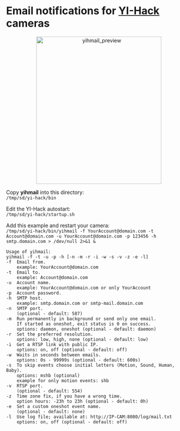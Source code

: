 # Email notifications for [YI-Hack](https://github.com/roleoroleo/yi-hack-Allwinner-v2) cameras

<p align="center">
<img src="https://user-images.githubusercontent.com/67340594/168180894-ffae19b5-a113-4d0e-9a24-f81c14e9d1c6.jpg" width="340" height="400" alt="yihmail_preview">
</p>


Copy 	**yihmail** into this directory:  
`/tmp/sd/yi-hack/bin`

Edit the YI-Hack autostart:  
`/tmp/sd/yi-hack/startup.sh`

Add this example and restart your camera:  
`/tmp/sd/yi-hack/bin/yihmail -f YourAccount@domain.com -t Account@domain.com -u YourAccount@domain.com -p 123456 -h smtp.domain.com > /dev/null 2>&1 &`

```
Usage of yihmail:
yihmail -f -t -u -p -h [-n -m -r -i -w -s -v -z -e -l]
-f	Email from.
	example: YourAccount@domain.com
-t	Email to.
	example: Account@domain.com
-u	Account name.
	example: YourAccount@domain.com or only YourAccount
-p	Account password.
-h	SMTP host.
	example: smtp.domain.com or smtp-mail.domain.com
-n	SMTP port.
	(optional - default: 587)
-m	Run permanently in background or send only one email.
	If started as oneshot, exit status is 0 on success.
	options: daemon, oneshot (optional - default: daemon)
-r	Set the preferred resolution.
	options: low, high, none (optional - default: low)
-i	Get a RTSP link with public IP.
	options: on, off (optional - default: off)
-w	Waits in seconds between emails.
	options: 0s - 99999s (optional - default: 600s)
-s	To skip events choose initial letters (Motion, Sound, Human, Baby).
	options: mshb (optional)
	example for only motion events: shb
-v	RTSP port.
	(optional - default: 554)
-z	Time zone fix, if you have a wrong time.
	option hours: -23h to 23h (optional - default: 0h)
-e	Set a custom oneshot event name.
	(optional - default: none)
-l	Use log file; available at: http://IP-CAM:8080/log/mail.txt
	options: on, off (optional - default: off)
```

